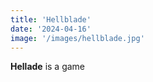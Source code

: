 ```yaml
---
title: 'Hellblade'
date: '2024-04-16'
image: '/images/hellblade.jpg'
---
```


**Hellade** is a game
